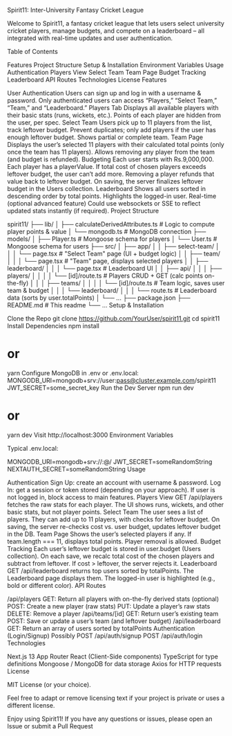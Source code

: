 Spirit11: Inter-University Fantasy Cricket League

Welcome to Spirit11, a fantasy cricket league that lets users select university cricket players, manage budgets, and compete on a leaderboard – all integrated with real-time updates and user authentication.

Table of Contents

Features
Project Structure
Setup & Installation
Environment Variables
Usage
Authentication
Players View
Select Team
Team Page
Budget Tracking
Leaderboard
API Routes
Technologies
License
Features

User Authentication
Users can sign up and log in with a username & password.
Only authenticated users can access “Players,” “Select Team,” “Team,” and “Leaderboard.”
Players Tab
Displays all available players with their basic stats (runs, wickets, etc.).
Points of each player are hidden from the user, per spec.
Select Team
Users pick up to 11 players from the list, track leftover budget.
Prevent duplicates; only add players if the user has enough leftover budget.
Shows partial or complete team.
Team Page
Displays the user’s selected 11 players with their calculated total points (only once the team has 11 players).
Allows removing any player from the team (and budget is refunded).
Budgeting
Each user starts with Rs.9,000,000.
Each player has a playerValue.
If total cost of chosen players exceeds leftover budget, the user can’t add more.
Removing a player refunds that value back to leftover budget.
On saving, the server finalizes leftover budget in the Users collection.
Leaderboard
Shows all users sorted in descending order by total points.
Highlights the logged-in user.
Real-time (optional advanced feature)
Could use websockets or SSE to reflect updated stats instantly (if required).
Project Structure

spirit11/
├── lib/
│   ├── calculateDerivedAttributes.ts   # Logic to compute player points & value
│   └── mongodb.ts                      # MongoDB connection
├── models/
│   ├── Player.ts                       # Mongoose schema for players
│   └── User.ts                         # Mongoose schema for users
├── src/
│   ├── app/
│   │   ├── select-team/
│   │   │   └── page.tsx                # "Select Team" page (UI + budget logic)
│   │   ├── team/
│   │   │   └── page.tsx                # "Team" page, displays selected players
│   │   ├── leaderboard/
│   │   │   └── page.tsx                # Leaderboard UI
│   │   ├── api/
│   │   │   ├── players/
│   │   │   │   └── [id]/route.ts       # Players CRUD + GET (calc points on-the-fly)
│   │   │   ├── teams/
│   │   │   │   └── [id]/route.ts       # Team logic, saves user team & budget
│   │   │   └── leaderboard/
│   │   │       └── route.ts           # Leaderboard data (sorts by user.totalPoints)
│   └── ...
├── package.json
├── README.md                           # This readme
└── ...
Setup & Installation

Clone the Repo
git clone https://github.com/YourUser/spirit11.git
cd spirit11
Install Dependencies
npm install
# or
yarn
Configure MongoDB in .env or .env.local:
MONGODB_URI=mongodb+srv://user:pass@cluster.example.com/spirit11
JWT_SECRET=some_secret_key
Run the Dev Server
npm run dev
# or
yarn dev
Visit http://localhost:3000
Environment Variables

Typical .env.local:

MONGODB_URI=mongodb+srv://<user>:<password>@<cluster>/<dbname>
JWT_SECRET=someRandomString
NEXTAUTH_SECRET=someRandomString
Usage

Authentication
Sign Up: create an account with username & password.
Log In: get a session or token stored (depending on your approach).
If user is not logged in, block access to main features.
Players View
GET /api/players fetches the raw stats for each player.
The UI shows runs, wickets, and other basic stats, but not player points.
Select Team
The user sees a list of players.
They can add up to 11 players, with checks for leftover budget.
On saving, the server re-checks cost vs. user budget, updates leftover budget in the DB.
Team Page
Shows the user’s selected players if any.
If team.length === 11, displays total points.
Player removal is allowed.
Budget Tracking
Each user’s leftover budget is stored in user.budget (Users collection).
On each save, we recalc total cost of the chosen players and subtract from leftover.
If cost > leftover, the server rejects it.
Leaderboard
GET /api/leaderboard returns top users sorted by totalPoints.
The Leaderboard page displays them.
The logged-in user is highlighted (e.g., bold or different color).
API Routes

/api/players
GET: Return all players with on-the-fly derived stats (optional)
POST: Create a new player (raw stats)
PUT: Update a player’s raw stats
DELETE: Remove a player
/api/teams/[id]
GET: Return user’s existing team
POST: Save or update a user’s team (and leftover budget)
/api/leaderboard
GET: Return an array of users sorted by totalPoints
Authentication (Login/Signup)
Possibly POST /api/auth/signup
POST /api/auth/login
Technologies

Next.js 13 App Router
React (Client-Side components)
TypeScript for type definitions
Mongoose / MongoDB for data storage
Axios for HTTP requests
License

MIT License (or your choice).

Feel free to adapt or remove licensing text if your project is private or uses a different license.

Enjoy using Spirit11!
If you have any questions or issues, please open an Issue or submit a Pull Request